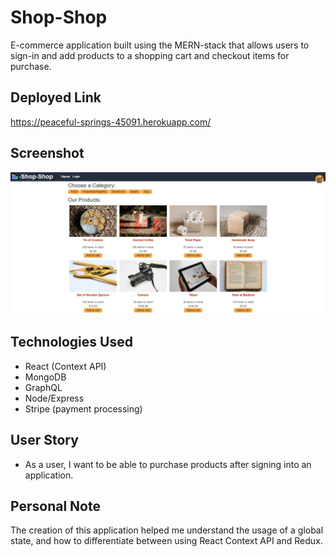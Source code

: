 # Shop-Shop

E-commerce application built using the MERN-stack that allows users to sign-in and add products to a shopping cart and checkout items for purchase.

## Deployed Link

https://peaceful-springs-45091.herokuapp.com/

## Screenshot

![alt text](shopshop-screenshot.PNG)


## Technologies Used

* React (Context API)
* MongoDB
* GraphQL
* Node/Express
* Stripe (payment processing)

## User Story

* As a user, I want to be able to purchase products after signing into an application.

## Personal Note

The creation of this application helped me understand the usage of a global state, and how to differentiate between using React Context API and Redux.
